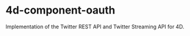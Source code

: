 4d-component-oauth
==================

Implementation of the Twitter REST API and Twitter Streaming API for 4D.